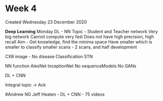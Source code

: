 # Week 4
Created Wednesday 23 December 2020

**Deep Learning**
Monday DL - NN
Topic - Student and Teacher network
Very big network
Cannot compute very fast
Does not have high precision, high recall
Aim - Get knowledge, find the minima space
Have smaller which is smaller to classify smaller scans - 2 scans, and half development

CXR image - No disease
Classification STN

NN function
AlexNet
InceptionNet
No sequenceModels
No GANs

DL + CNN

Integral topic -> Ack

#Andrew NG
Jeff Heaten - DL + CNN - 75 videos


